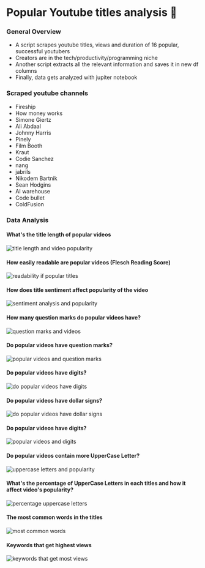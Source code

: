 # Popular Youtube titles analysis 🎥

### General Overview
- A script scrapes youtube titles, views and duration of 16 popular, successful youtubers
- Creators are in the tech/productivity/programming niche
- Another script extracts all the relevant information and saves it in new df columns
- Finally, data gets analyzed with jupiter notebook 

### Scraped youtube channels 
- Fireship 
- How money works
- Simone Giertz
- Ali Abdaal
- Johnny Harris
- Pinely 
- Film Booth
- Kraut
- Codie Sanchez
- nang 
- jabrils
- Nikodem Bartnik
- Sean Hodgins
- AI warehouse
- Code bullet
- ColdFusion

### Data Analysis 

#### What's the title length of popular videos
![title length and video popularity](../1.png)

#### How easily readable are popular videos (Flesch Reading Score)
![readability if popular titles](../2.png)

#### How does title sentiment affect popularity of the video
![sentiment analysis and popularity](../3.png)

#### How many question marks do popular videos have?
![question marks and videos](../4.png)

#### Do popular videos have question marks?
![popular videos and question marks](../5.png)

#### Do popular videos have digits?
![do popular videos have digits](../6.png)

#### Do popular videos have dollar signs?
![do popular videos have dollar signs](../7.png)

#### Do popular videos have digits?
![popular videos and digits](../8.png)

#### Do popular videos contain more UpperCase Letter?
![uppercase letters and popularity](../9.png)

#### What's the percentage of UpperCase Letters in each titles and how it affect video's popularity?
![percentage uppercase letters](../10.png)

#### The most common words in the titles
![most common words](../11.png)

#### Keywords that get highest views 
![keywords that get most views](../12.png)